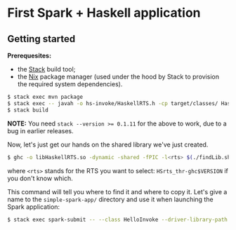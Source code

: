 # First Spark + Haskell application

## Getting started

**Prerequesites:**
* the [Stack][stack] build tool;
* the [Nix][nix] package manager (used under the hood by Stack to
  provision the required system dependencies).

```sh
$ stack exec mvn package
$ stack exec -- javah -o hs-invoke/HaskellRTS.h -cp target/classes/ HaskellRTS
$ stack build
```

**NOTE:** You need `stack --version >= 0.1.11` for the above to work,
due to a bug in earlier releases.

Now, let's just get our hands on the shared library we've just created.

```sh
$ ghc -o libHaskellRTS.so -dynamic -shared -fPIC -l<rts> $(./findLib.sh)
```

where `<rts>` stands for the RTS you want to select:
`HSrts_thr-ghc$VERSION` if you don't know which.

This command will tell you where to find it and where to copy it.
Let's give a name to the `simple-spark-app/` directory and use it when
launching the Spark application:

```sh
$ stack exec spark-submit -- --class HelloInvoke --driver-library-path . --master local[1] target/hs-invoke-1.0-jar-with-dependencies.jar
```

[stack]: http://haskellstack.org
[nix]: http://nixos.org/nix
